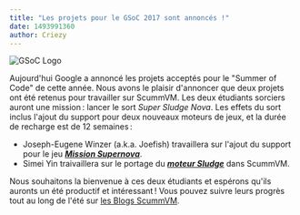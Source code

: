 ```yaml
---
title: "Les projets pour le GSoC 2017 sont annoncés !"
date: 1493991360
author: Criezy
---
```


![GSoC Logo](/data/news/GSoC2017Logo.png)

Aujourd'hui Google a annoncé les projets acceptés pour le "Summer of Code" de cette année. Nous avons le plaisir d'annoncer que deux projets ont été retenus pour travailler sur ScummVM. Les deux étudiants sorciers auront une mission : lancer le sort *Super Sludge Nova*. Les effets du sort inclus l'ajout du support pour deux nouveaux moteurs de jeux, et la durée de recharge est de 12 semaines :

*   Joseph-Eugene Winzer (a.k.a. Joefish) travaillera sur l'ajout du support pour le jeu ***[Mission Supernova](http://outpost.simplicity.de)***.
*   Simei Yin traivaillera sur le portage du ***[moteur Sludge](https://opensludge.github.io)*** dans ScummVM.

Nous souhaitons la bienvenue à ces deux étudiants et espérons qu'ils auronts un été productif et intéressant ! Vous pouvez suivre leurs progrès tout au long de l'été sur [les Blogs ScummVM](http://planet.scummvm.org).
